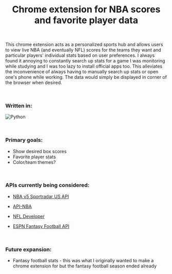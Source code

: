 <h1 align="center"> Chrome extension for NBA scores and favorite player data </h1>

</br>

<p> This chrome extension acts as a personalized sports hub and allows users to view live NBA (and eventually NFL) scores for the teams they want and particular players' individual stats based on user preferences. I always found it annoying to constantly search up stats for a game I was monitoring while studying and I was too lazy to install official apps too. This alleviates the inconvenience of always having to manually search up stats or open one's phone while working. The data would simply be displayed in corner of the browser when desired.  </p>
  
  </br>
  
  <h3> Written in:</h3> 
  
  ![Python](https://img.shields.io/badge/python-3670A0?style=for-the-badge&logo=python&logoColor=ffdd54)
  
  </br>
  
  <h3> Primary goals:</h3>
  
  - Show desired box scores
  - Favorite player stats
  - Color/team themes?

  </br>
  
  <h3> APIs currently being considered:</h3>
  
  - <a href="https://developer.sportradar.com/docs/read/basketball/NBA_v5" target="_blank" rel="noreferrer">NBA v5 Sportradar US API</a>
  
  - <a href="https://rapidapi.com/api-sports/api/api-nba/details" target="_blank" rel="noreferrer">API-NBA</a>
  - <a href="https://developer.nfl.com/get-started/overview" target="_blank" rel="noreferrer">NFL Developer</a>
  - <a href="https://github.com/cwendt94/espn-api" target="_blank" rel="noreferrer">ESPN Fantasy Football API</a>
  
  </br>
  
  <h3> Future expansion:</h3>
  
  - Fantasy football stats - this was what I originally wanted to make a chrome extension for but the fantasy football season ended already
